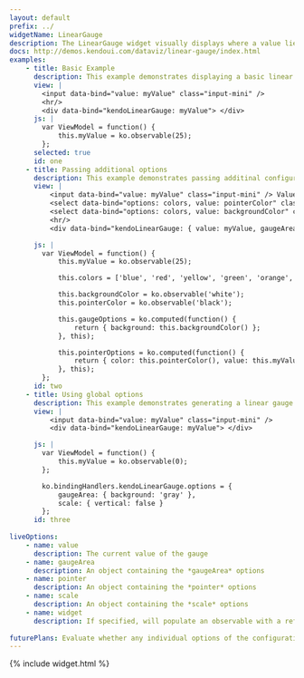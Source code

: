 ```yaml
---
layout: default
prefix: ../
widgetName: LinearGauge
description: The LinearGauge widget visually displays where a value lies in a range.
docs: http://demos.kendoui.com/dataviz/linear-gauge/index.html
examples:
    - title: Basic Example
      description: This example demonstrates displaying a basic linear gauge.
      view: |
        <input data-bind="value: myValue" class="input-mini" />
        <hr/>
        <div data-bind="kendoLinearGauge: myValue"> </div>
      js: |
        var ViewModel = function() {
            this.myValue = ko.observable(25);
        };
      selected: true
      id: one
    - title: Passing additional options
      description: This example demonstrates passing additinal configuration options to a linear gauge.
      view: |
          <input data-bind="value: myValue" class="input-mini" /> Value<br/>
          <select data-bind="options: colors, value: pointerColor" class="input-small"> </select> Pointer <br/>
          <select data-bind="options: colors, value: backgroundColor" class="input-small"> </select> Background
          <hr/>
          <div data-bind="kendoLinearGauge: { value: myValue, gaugeArea: gaugeOptions, pointer: pointerOptions }"> </div>

      js: |
        var ViewModel = function() {
            this.myValue = ko.observable(25);

            this.colors = ['blue', 'red', 'yellow', 'green', 'orange', 'purple', 'white'];

            this.backgroundColor = ko.observable('white');
            this.pointerColor = ko.observable('black');

            this.gaugeOptions = ko.computed(function() {
                return { background: this.backgroundColor() };
            }, this);

            this.pointerOptions = ko.computed(function() {
                return { color: this.pointerColor(), value: this.myValue() };
            }, this);
        };
      id: two
    - title: Using global options
      description: This example demonstrates generating a linear gauge and customizing the appearance by setting options globally in *ko.bindingHandlers.kendoLinearGauge.options*.
      view: |
          <input data-bind="value: myValue" class="input-mini" />
          <div data-bind="kendoLinearGauge: myValue"> </div>

      js: |
        var ViewModel = function() {
            this.myValue = ko.observable(0);
        };

        ko.bindingHandlers.kendoLinearGauge.options = {
            gaugeArea: { background: 'gray' },
            scale: { vertical: false }
        };
      id: three
      
liveOptions:
    - name: value
      description: The current value of the gauge
    - name: gaugeArea
      description: An object containing the *gaugeArea* options
    - name: pointer
      description: An object containing the *pointer* options
    - name: scale
      description: An object containing the *scale* options
    - name: widget
      description: If specified, will populate an observable with a reference to the actual widget
      
futurePlans: Evaluate whether any individual options of the configuration objects should be watched specifically.
---
```


{% include widget.html %}
